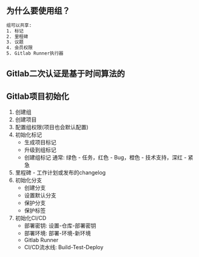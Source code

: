 ## 为什么要使用组？
```txt
组可以共享:
1. 标记
2. 里程碑
3. 议题
4. 会员权限
5. Gitlab Runner执行器
```

## Gitlab二次认证是基于时间算法的

## Gitlab项目初始化
1. 创建组
2. 创建项目
3. 配置组权限(项目也会默认配置)
4. 初始化标记
    - 生成项目标记
    - 升级到组标记
    - 创建组标记
  通常: 绿色 - 任务，红色 - Bug，橙色 - 技术支持，深红 - 紧急
5. 里程碑 - 工作计划或发布的changelog
6. 初始化分支
    - 创建分支
    - 设置默认分支
    - 保护分支
    - 保护标签
7. 初始化CI/CD
    - 部署密钥: 设置-仓库-部署密钥
    - 部署环境: 部署-环境-新环境
    - Gitlab Runner
    - CI/CD流水线: Build-Test-Deploy
